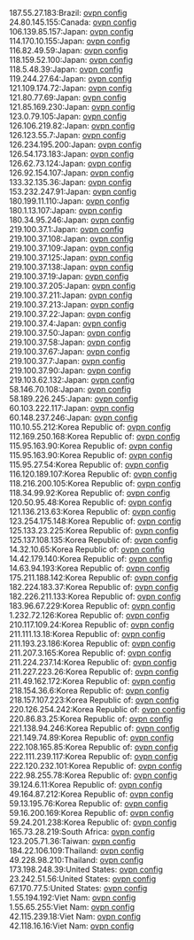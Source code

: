 187.55.27.183:Brazil: [ovpn config](vpn/187_55_27_183.ovpn)  
24.80.145.155:Canada: [ovpn config](vpn/24_80_145_155.ovpn)  
106.139.85.157:Japan: [ovpn config](vpn/106_139_85_157.ovpn)  
114.170.10.155:Japan: [ovpn config](vpn/114_170_10_155.ovpn)  
116.82.49.59:Japan: [ovpn config](vpn/116_82_49_59.ovpn)  
118.159.52.100:Japan: [ovpn config](vpn/118_159_52_100.ovpn)  
118.5.48.39:Japan: [ovpn config](vpn/118_5_48_39.ovpn)  
119.244.27.64:Japan: [ovpn config](vpn/119_244_27_64.ovpn)  
121.109.174.72:Japan: [ovpn config](vpn/121_109_174_72.ovpn)  
121.80.77.69:Japan: [ovpn config](vpn/121_80_77_69.ovpn)  
121.85.169.230:Japan: [ovpn config](vpn/121_85_169_230.ovpn)  
123.0.79.105:Japan: [ovpn config](vpn/123_0_79_105.ovpn)  
126.106.219.82:Japan: [ovpn config](vpn/126_106_219_82.ovpn)  
126.123.55.7:Japan: [ovpn config](vpn/126_123_55_7.ovpn)  
126.234.195.200:Japan: [ovpn config](vpn/126_234_195_200.ovpn)  
126.54.173.183:Japan: [ovpn config](vpn/126_54_173_183.ovpn)  
126.62.73.124:Japan: [ovpn config](vpn/126_62_73_124.ovpn)  
126.92.154.107:Japan: [ovpn config](vpn/126_92_154_107.ovpn)  
133.32.135.36:Japan: [ovpn config](vpn/133_32_135_36.ovpn)  
153.232.247.91:Japan: [ovpn config](vpn/153_232_247_91.ovpn)  
180.199.11.110:Japan: [ovpn config](vpn/180_199_11_110.ovpn)  
180.1.13.107:Japan: [ovpn config](vpn/180_1_13_107.ovpn)  
180.34.95.246:Japan: [ovpn config](vpn/180_34_95_246.ovpn)  
219.100.37.1:Japan: [ovpn config](vpn/219_100_37_1.ovpn)  
219.100.37.108:Japan: [ovpn config](vpn/219_100_37_108.ovpn)  
219.100.37.109:Japan: [ovpn config](vpn/219_100_37_109.ovpn)  
219.100.37.125:Japan: [ovpn config](vpn/219_100_37_125.ovpn)  
219.100.37.138:Japan: [ovpn config](vpn/219_100_37_138.ovpn)  
219.100.37.19:Japan: [ovpn config](vpn/219_100_37_19.ovpn)  
219.100.37.205:Japan: [ovpn config](vpn/219_100_37_205.ovpn)  
219.100.37.211:Japan: [ovpn config](vpn/219_100_37_211.ovpn)  
219.100.37.213:Japan: [ovpn config](vpn/219_100_37_213.ovpn)  
219.100.37.22:Japan: [ovpn config](vpn/219_100_37_22.ovpn)  
219.100.37.4:Japan: [ovpn config](vpn/219_100_37_4.ovpn)  
219.100.37.50:Japan: [ovpn config](vpn/219_100_37_50.ovpn)  
219.100.37.58:Japan: [ovpn config](vpn/219_100_37_58.ovpn)  
219.100.37.67:Japan: [ovpn config](vpn/219_100_37_67.ovpn)  
219.100.37.7:Japan: [ovpn config](vpn/219_100_37_7.ovpn)  
219.100.37.90:Japan: [ovpn config](vpn/219_100_37_90.ovpn)  
219.103.62.132:Japan: [ovpn config](vpn/219_103_62_132.ovpn)  
58.146.70.108:Japan: [ovpn config](vpn/58_146_70_108.ovpn)  
58.189.226.245:Japan: [ovpn config](vpn/58_189_226_245.ovpn)  
60.103.222.117:Japan: [ovpn config](vpn/60_103_222_117.ovpn)  
60.148.237.246:Japan: [ovpn config](vpn/60_148_237_246.ovpn)  
110.10.55.212:Korea Republic of: [ovpn config](vpn/110_10_55_212.ovpn)  
112.169.250.168:Korea Republic of: [ovpn config](vpn/112_169_250_168.ovpn)  
115.95.163.90:Korea Republic of: [ovpn config](vpn/115_95_163_90.ovpn)  
115.95.163.90:Korea Republic of: [ovpn config](vpn/115_95_163_90.ovpn)  
115.95.27.54:Korea Republic of: [ovpn config](vpn/115_95_27_54.ovpn)  
116.120.189.107:Korea Republic of: [ovpn config](vpn/116_120_189_107.ovpn)  
118.216.200.105:Korea Republic of: [ovpn config](vpn/118_216_200_105.ovpn)  
118.34.99.92:Korea Republic of: [ovpn config](vpn/118_34_99_92.ovpn)  
120.50.95.48:Korea Republic of: [ovpn config](vpn/120_50_95_48.ovpn)  
121.136.213.63:Korea Republic of: [ovpn config](vpn/121_136_213_63.ovpn)  
123.254.175.148:Korea Republic of: [ovpn config](vpn/123_254_175_148.ovpn)  
125.133.23.225:Korea Republic of: [ovpn config](vpn/125_133_23_225.ovpn)  
125.137.108.135:Korea Republic of: [ovpn config](vpn/125_137_108_135.ovpn)  
14.32.10.65:Korea Republic of: [ovpn config](vpn/14_32_10_65.ovpn)  
14.42.179.140:Korea Republic of: [ovpn config](vpn/14_42_179_140.ovpn)  
14.63.94.193:Korea Republic of: [ovpn config](vpn/14_63_94_193.ovpn)  
175.211.188.142:Korea Republic of: [ovpn config](vpn/175_211_188_142.ovpn)  
182.224.183.37:Korea Republic of: [ovpn config](vpn/182_224_183_37.ovpn)  
182.226.211.133:Korea Republic of: [ovpn config](vpn/182_226_211_133.ovpn)  
183.96.67.229:Korea Republic of: [ovpn config](vpn/183_96_67_229.ovpn)  
1.232.72.126:Korea Republic of: [ovpn config](vpn/1_232_72_126.ovpn)  
210.117.109.24:Korea Republic of: [ovpn config](vpn/210_117_109_24.ovpn)  
211.111.13.18:Korea Republic of: [ovpn config](vpn/211_111_13_18.ovpn)  
211.193.23.186:Korea Republic of: [ovpn config](vpn/211_193_23_186.ovpn)  
211.207.3.165:Korea Republic of: [ovpn config](vpn/211_207_3_165.ovpn)  
211.224.237.14:Korea Republic of: [ovpn config](vpn/211_224_237_14.ovpn)  
211.227.223.26:Korea Republic of: [ovpn config](vpn/211_227_223_26.ovpn)  
211.49.162.172:Korea Republic of: [ovpn config](vpn/211_49_162_172.ovpn)  
218.154.36.6:Korea Republic of: [ovpn config](vpn/218_154_36_6.ovpn)  
218.157.107.223:Korea Republic of: [ovpn config](vpn/218_157_107_223.ovpn)  
220.126.254.242:Korea Republic of: [ovpn config](vpn/220_126_254_242.ovpn)  
220.86.83.25:Korea Republic of: [ovpn config](vpn/220_86_83_25.ovpn)  
221.138.94.246:Korea Republic of: [ovpn config](vpn/221_138_94_246.ovpn)  
221.149.74.89:Korea Republic of: [ovpn config](vpn/221_149_74_89.ovpn)  
222.108.165.85:Korea Republic of: [ovpn config](vpn/222_108_165_85.ovpn)  
222.111.239.117:Korea Republic of: [ovpn config](vpn/222_111_239_117.ovpn)  
222.120.232.101:Korea Republic of: [ovpn config](vpn/222_120_232_101.ovpn)  
222.98.255.78:Korea Republic of: [ovpn config](vpn/222_98_255_78.ovpn)  
39.124.6.11:Korea Republic of: [ovpn config](vpn/39_124_6_11.ovpn)  
49.164.87.212:Korea Republic of: [ovpn config](vpn/49_164_87_212.ovpn)  
59.13.195.76:Korea Republic of: [ovpn config](vpn/59_13_195_76.ovpn)  
59.16.200.169:Korea Republic of: [ovpn config](vpn/59_16_200_169.ovpn)  
59.24.201.238:Korea Republic of: [ovpn config](vpn/59_24_201_238.ovpn)  
165.73.28.219:South Africa: [ovpn config](vpn/165_73_28_219.ovpn)  
123.205.71.36:Taiwan: [ovpn config](vpn/123_205_71_36.ovpn)  
184.22.106.109:Thailand: [ovpn config](vpn/184_22_106_109.ovpn)  
49.228.98.210:Thailand: [ovpn config](vpn/49_228_98_210.ovpn)  
173.198.248.39:United States: [ovpn config](vpn/173_198_248_39.ovpn)  
23.242.51.56:United States: [ovpn config](vpn/23_242_51_56.ovpn)  
67.170.77.5:United States: [ovpn config](vpn/67_170_77_5.ovpn)  
1.55.194.192:Viet Nam: [ovpn config](vpn/1_55_194_192.ovpn)  
1.55.65.255:Viet Nam: [ovpn config](vpn/1_55_65_255.ovpn)  
42.115.239.18:Viet Nam: [ovpn config](vpn/42_115_239_18.ovpn)  
42.118.16.16:Viet Nam: [ovpn config](vpn/42_118_16_16.ovpn)  
